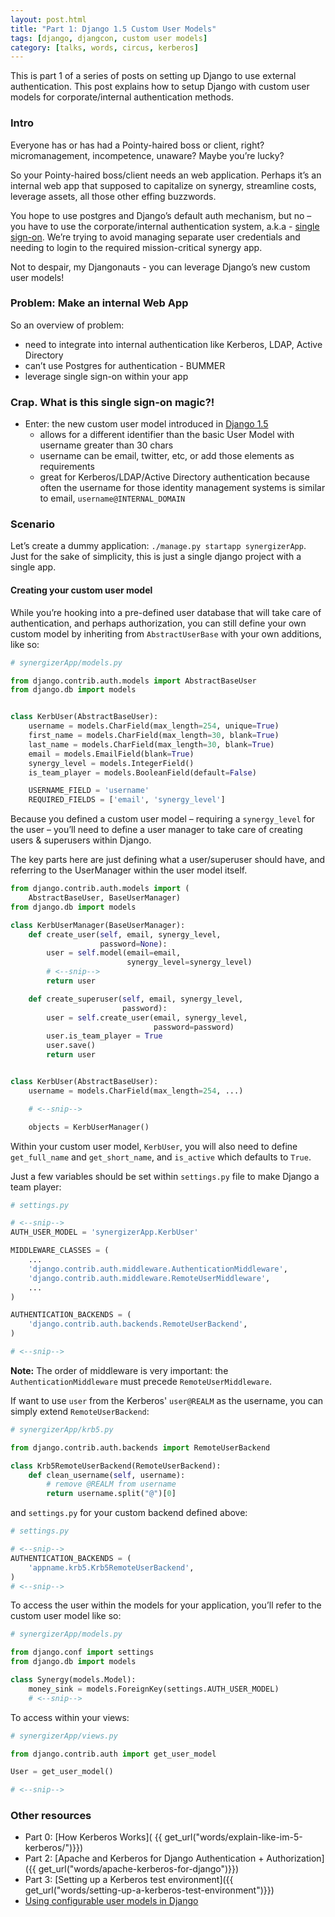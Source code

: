 ```yaml
---
layout: post.html
title: "Part 1: Django 1.5 Custom User Models"
tags: [django, djangcon, custom user models]
category: [talks, words, circus, kerberos]
---
```


This is part 1 of a series of posts on setting up Django to use external authentication.  This post explains how to setup Django with custom user models for corporate/internal authentication methods.

### Intro

Everyone has or has had a Pointy-haired boss or client, right? micromanagement, incompetence, unaware?  Maybe you’re lucky?

So your Pointy-haired boss/client needs an web application.  Perhaps it’s an internal web app that supposed to capitalize on synergy, streamline costs, leverage assets, all those other effing  <span id="buzzword">buzzwords</span>.

You hope to use postgres and Django’s default auth mechanism, but no – you have to use the corporate/internal authentication system, a.k.a - [single sign-on](http://en.wikipedia.org/wiki/Single_sign-on). We’re trying to avoid managing separate user credentials and needing to login to the required <span id="buzzword">mission-critical synergy</span> app.

Not to despair, my Djangonauts - you can <span id="buzzword">leverage</span> Django’s new custom user models!

### Problem: Make an internal Web App

So an overview of problem:

* need to integrate into internal authentication like Kerberos, LDAP, Active Directory
* can’t use Postgres for authentication - BUMMER
* leverage single sign-on within your app

### Crap. What is this single sign-on magic?!

* Enter: the new custom user model introduced in [Django 1.5](https://docs.djangoproject.com/en/dev/releases/1.5/#configurable-user-model)
    * allows for a different identifier than the basic User Model with username greater than 30 chars
    * username can be email, twitter, etc, or add those elements as requirements
    * great for Kerberos/LDAP/Active Directory authentication because often the username for those identity management systems is similar to email, `username@INTERNAL_DOMAIN`

### Scenario

Let’s create a dummy application: `./manage.py startapp synergizerApp`.  Just for the sake of simplicity, this is just a single django project with a single app.


#### Creating your custom user model

While you’re hooking into a pre-defined user database that will take care of authentication, and perhaps authorization, you can still define your own custom model by inheriting from `AbstractUserBase` with your own additions, like so:

```python
# synergizerApp/models.py

from django.contrib.auth.models import AbstractBaseUser
from django.db import models


class KerbUser(AbstractBaseUser):
    username = models.CharField(max_length=254, unique=True)
    first_name = models.CharField(max_length=30, blank=True)
    last_name = models.CharField(max_length=30, blank=True)
    email = models.EmailField(blank=True)
    synergy_level = models.IntegerField()
    is_team_player = models.BooleanField(default=False)

    USERNAME_FIELD = 'username'
    REQUIRED_FIELDS = ['email', 'synergy_level']

```

Because you defined a custom user model – requiring a `synergy_level` for the user – you’ll need to define a user manager to take care of creating users & superusers within Django.  

The key parts here are just defining what a user/superuser should have, and referring to the UserManager within the user model itself.

```python
from django.contrib.auth.models import (
    AbstractBaseUser, BaseUserManager)
from django.db import models

class KerbUserManager(BaseUserManager):
    def create_user(self, email, synergy_level, 
                    password=None):
        user = self.model(email=email, 
                          synergy_level=synergy_level)
        # <--snip-->
        return user

    def create_superuser(self, email, synergy_level,
                         password):
        user = self.create_user(email, synergy_level, 
                                password=password)
        user.is_team_player = True
        user.save()
        return user


class KerbUser(AbstractBaseUser):
    username = models.CharField(max_length=254, ...)

    # <--snip-->

    objects = KerbUserManager()
``` 

Within your custom user model, `KerbUser`, you will also need to define `get_full_name` and `get_short_name`, and `is_active` which defaults to `True`.

Just a few variables should be set within `settings.py` file to make Django a <span id="buzzword">team player</span>:

```python
# settings.py

# <--snip-->
AUTH_USER_MODEL = 'synergizerApp.KerbUser'

MIDDLEWARE_CLASSES = (
    ...
    'django.contrib.auth.middleware.AuthenticationMiddleware',
    'django.contrib.auth.middleware.RemoteUserMiddleware',
    ...
)

AUTHENTICATION_BACKENDS = (
    'django.contrib.auth.backends.RemoteUserBackend',
)

# <--snip-->
```

**Note:** The order of middleware is very important: the `AuthenticationMiddleware` must precede `RemoteUserMiddleware`.

If want to use `user` from the Kerberos' `user@REALM` as the username, you can simply extend `RemoteUserBackend`:
    
```python
# synergizerApp/krb5.py

from django.contrib.auth.backends import RemoteUserBackend

class Krb5RemoteUserBackend(RemoteUserBackend):
    def clean_username(self, username):
        # remove @REALM from username
        return username.split("@")[0] 
```

and `settings.py` for your custom backend defined above:

```python
# settings.py

# <--snip-->
AUTHENTICATION_BACKENDS = (
    'appname.krb5.Krb5RemoteUserBackend',
)
# <--snip-->
```

To access the user within the models for your application, you’ll refer to the custom user model like so:

```python
# synergizerApp/models.py

from django.conf import settings
from django.db import models

class Synergy(models.Model):
    money_sink = models.ForeignKey(settings.AUTH_USER_MODEL)
    # <--snip-->
```

To access within your views:

```python
# synergizerApp/views.py

from django.contrib.auth import get_user_model

User = get_user_model()

# <--snip-->
```


### Other resources

* Part 0: [How Kerberos Works]( {{ get_url("words/explain-like-im-5-kerberos/")}})
* Part 2: [Apache and Kerberos for Django Authentication + Authorization]({{ get_url("words/apache-kerberos-for-django")}})
* Part 3: [Setting up a Kerberos test environment]({{ get_url("words/setting-up-a-kerberos-test-environment")}})
* [Using configurable user models in Django](http://procrastinatingdev.com/django/using-configurable-user-models-in-django-1-5/)

